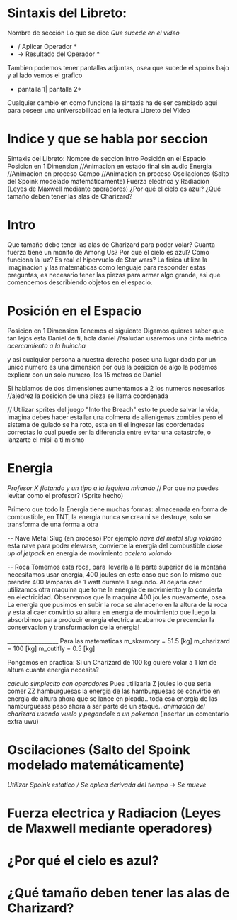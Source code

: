 # Sintaxis del Libreto: 
Nombre de sección
Lo que se dice
*Que sucede en el video*
* / Aplicar Operador *
* -> Resultado del Operador *

Tambien podemos tener pantallas adjuntas, osea que sucede el spoink bajo y al lado vemos el grafico
* pantalla 1| pantalla 2*

Cualquier cambio en como funciona la sintaxis ha de ser cambiado aqui para poseer una universabilidad en la lectura
Libreto del Video

# Indice y que se habla por seccion

  Sintaxis del Libreto: 
  Nombre de seccion
  Intro
  Posición en el Espacio
  Posicion en 1 Dimension //Animacion en estado final sin audio
  Energia                 //Animacion en proceso
  Campo                   //Animacion en proceso
  Oscilaciones (Salto del Spoink modelado matemáticamente)
  Fuerza electrica y Radiacion (Leyes de Maxwell mediante operadores)
  ¿Por qué el cielo es azul?
  ¿Qué tamaño deben tener las alas de Charizard?

# Intro
Que tamaño debe tener las alas de Charizard para poder volar? Cuanta fuerza tiene un monito de Among Us? Por que el cielo es azul? Como funciona la luz? Es real el hipervuelo de Star wars?
La fisica utiliza la imaginacion y las matemáticas como lenguaje para responder estas preguntas, es necesario tener las piezas para armar algo grande, asi que comencemos describiendo objetos en el espacio.

# Posición en el Espacio
Posicion en 1 Dimension
Tenemos el siguiente
Digamos quieres saber que tan lejos esta Daniel de ti, hola daniel //saludan
usaremos una cinta metrica
*acercamiento a la huincha*

y asi cualquier persona a nuestra derecha posee una lugar dado por un unico numero
es una dimension por que la posicion de algo la podemos explicar con un solo
numero, los 15 metros de Daniel

Si hablamos de dos dimensiones aumentamos a 2 los numeros necesarios //ajedrez
la posicion de una pieza se llama coordenada

// Utilizar sprites del juego "Into the Breach" 
esto te puede salvar la vida, imagina debes hacer estallar una colmena de alienigenas zombies pero el sistema de guiado se ha roto, esta en ti el ingresar las coordenadas correctas 
lo cual puede ser la diferencia entre evitar una catastrofe, o lanzarte el misil a ti mismo

# Energia

*Profesor X flotando y un tipo a la izquiera mirando* // Por que no puedes
levitar como el profesor? (Sprite hecho)

Primero que todo la Energia tiene muchas formas: almacenada en forma de combustible, en TNT, la energia nunca se crea ni se destruye, solo se transforma de una forma a otra

-- Nave Metal Slug (en proceso)
Por ejemplo *nave del metal slug voladno*
esta nave para poder elevarse, convierte la energia del combustible  *close up al jetpack* en energia de movimiento *acelera volando*

-- Roca
Tomemos esta roca, para llevarla a la parte superior de la montaña necesitamos
usar energia, 400 joules en este caso que son lo mismo que prender 400 lamparas
de 1 watt durante 1 segundo.
Al dejarla caer utilizamos otra maquina que tome la energia de movimiento y lo
convierta en electricidad.
Observamos que la maquina 400 joules nuevamente, osea
La energia que pusimos en subir la roca se almaceno en la altura de la roca
y esta al caer convirtio su altura en energia de movimiento
que luego la absorbimos para producir energia electrica
acabamos de precenciar la conservacion y transformacion de la energia!

__________________ Para las matematicas
m_skarmory = 51.5 [kg]
m_charizard = 100 [kg]
m_cutifly = 0.5 [kg]


Pongamos en practica:
Si un Charizard de 100 kg quiere volar a 1 km de altura cuanta energia
necesita?

*calculo simplecito con operadores*
Pues utilizaria Z joules lo que seria comer ZZ hamburguesas
la energia de las hamburguesas se convirtio en energia de altura
ahora que se lance en picada.. toda esa energia de las hamburguesas paso ahora
a ser parte de un ataque.. *animacion del charizard usando vuelo y pegandole
a un pokemon* (insertar un comentario extra uwu)

# Oscilaciones (Salto del Spoink modelado matemáticamente)
*Utilizar Spoink estatico  / Se aplica derivada del tiempo -> Se mueve*

# Fuerza electrica y Radiacion (Leyes de Maxwell mediante operadores)

# ¿Por qué el cielo es azul?

# ¿Qué tamaño deben tener las alas de Charizard?
